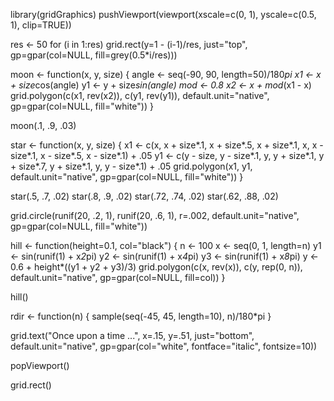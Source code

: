 library(gridGraphics)
pushViewport(viewport(xscale=c(0, 1), yscale=c(0.5, 1),
             clip=TRUE))
             
res <- 50
for (i in 1:res)
  grid.rect(y=1 - (i-1)/res, just="top",
            gp=gpar(col=NULL, fill=grey(0.5*i/res)))

moon <- function(x, y, size) {
  angle <- seq(-90, 90, length=50)/180*pi
  x1 <- x + size*cos(angle)
  y1 <- y + size*sin(angle)
  mod <- 0.8
  x2 <- x + mod*(x1 - x)
  grid.polygon(c(x1, rev(x2)), c(y1, rev(y1)),
               default.unit="native",
               gp=gpar(col=NULL, fill="white"))
}

moon(.1, .9, .03)

star <- function(x, y, size) {
  x1 <- c(x,           x + size*.1, x + size*.5, x + size*.1,
          x,           x - size*.1, x - size*.5, x - size*.1) + .05
  y1 <- c(y - size,    y - size*.1, y,           y + size*.1,
          y + size*.7, y + size*.1, y,           y - size*.1) + .05
  grid.polygon(x1, y1, 
               default.unit="native",
               gp=gpar(col=NULL, fill="white"))
}

star(.5, .7, .02)
star(.8, .9, .02)
star(.72, .74, .02)
star(.62, .88, .02)

grid.circle(runif(20, .2, 1), runif(20, .6, 1), r=.002,
            default.unit="native",
            gp=gpar(col=NULL, fill="white"))

hill <- function(height=0.1, col="black") {
  n <- 100
  x <- seq(0, 1, length=n)
  y1 <- sin(runif(1) + x*2*pi)
  y2 <- sin(runif(1) + x*4*pi)
  y3 <- sin(runif(1) + x*8*pi)
  y <- 0.6 + height*((y1 + y2 + y3)/3)
  grid.polygon(c(x, rev(x)), c(y, rep(0, n)),
               default.unit="native",
               gp=gpar(col=NULL, fill=col))
}

hill()

rdir <- function(n) {
  sample(seq(-45, 45, length=10), n)/180*pi
}

grid.text("Once upon a time ...",
          x=.15, y=.51, just="bottom",
          default.unit="native",
          gp=gpar(col="white", fontface="italic", fontsize=10))

popViewport()

grid.rect()
